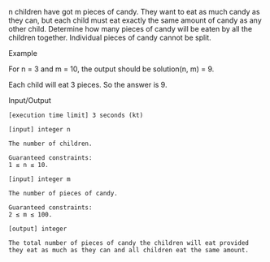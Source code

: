 n children have got m pieces of candy. They want to eat as much candy as they can, but each child must eat exactly the same amount of candy as any other child. Determine how many pieces of candy will be eaten by all the children together. Individual pieces of candy cannot be split.

Example

For n = 3 and m = 10, the output should be
solution(n, m) = 9.

Each child will eat 3 pieces. So the answer is 9.

Input/Output

    [execution time limit] 3 seconds (kt)

    [input] integer n

    The number of children.

    Guaranteed constraints:
    1 ≤ n ≤ 10.

    [input] integer m

    The number of pieces of candy.

    Guaranteed constraints:
    2 ≤ m ≤ 100.

    [output] integer

    The total number of pieces of candy the children will eat provided they eat as much as they can and all children eat the same amount.
